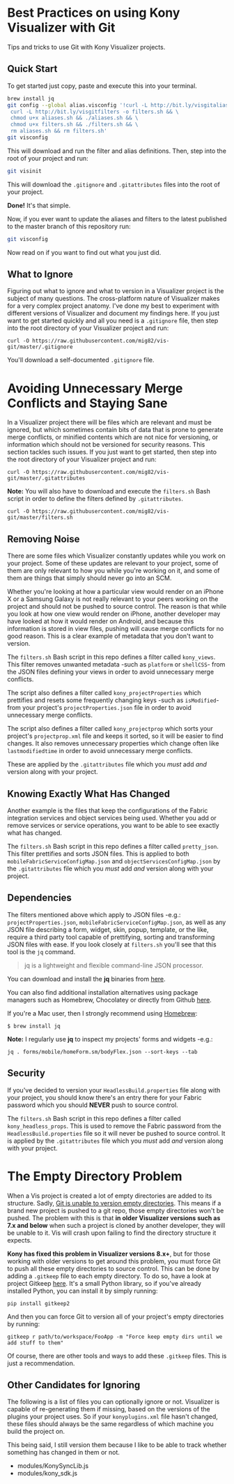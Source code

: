 # Best Practices on using Kony Visualizer with Git

Tips and tricks to use Git with Kony Visualizer projects.

## Quick Start

To get started just copy, paste and execute this into your terminal.

```bash
brew install jq
git config --global alias.visconfig '!curl -L http://bit.ly/visgitaliases -o aliases.sh && \
 curl -L http://bit.ly/visgitfilters -o filters.sh && \
 chmod u+x aliases.sh && ./aliases.sh && \
 chmod u+x filters.sh && ./filters.sh && \
 rm aliases.sh && rm filters.sh'
git visconfig
```
This will download and run the filter and alias definitions.
Then, step into the root of your project and run:

```bash
git visinit
```

This will download the `.gitignore` and `.gitattributes` files into the root of your project.

**Done!** It's that simple.

Now, if you ever want to update the aliases and filters to the latest published to the master branch of this repository run:

```bash
git visconfig
```

Now read on if you want to find out what you just did.

## What to Ignore

Figuring out what to ignore and what to version in a Visualizer project is the subject of many questions. The cross-platform nature of Visualizer makes for a very complex project anatomy. I've done my best to experiment with different versions of Visualizer and document my findings here. If you just want to get started quickly and all you need is a `.gitignore` file, then step into the root directory of your Visualizer project and run:

    curl -O https://raw.githubusercontent.com/mig82/vis-git/master/.gitignore

You'll download a self-documented `.gitignore` file.

# Avoiding Unnecessary Merge Conflicts and Staying Sane

In a Visualizer project there will be files which are relevant and must be ignored, but which sometimes contain bits of data that is prone to generate merge conflicts, or minified contents which are not nice for versioning, or information which should not be versioned for security reasons. This section tackles such issues.
If you just want to get started, then step into the root directory of your Visualizer project and run:

    curl -O https://raw.githubusercontent.com/mig82/vis-git/master/.gitattributes

**Note:** You will also have to download and execute the `filters.sh` Bash script in order
to define the filters defined by `.gitattributes`.

	curl -O https://raw.githubusercontent.com/mig82/vis-git/master/filters.sh

## Removing Noise

There are some files which Visualizer constantly updates while you work on your
project. Some of these updates are relevant to your project, some of them are
only relevant to how you while you're working on it, and some of them are things
that simply should never go into an SCM.

Whether you're looking at how a particular view would render on an iPhone X or a
Samsung Galaxy is not really relevant to your peers working on the project and
should not be pushed to source control. The reason is that while you look at how
one view would render on iPhone, another developer may have looked at how it
would render on Android, and because this information is stored in view files,
pushing will cause merge conflicts for no good reason. This is a clear example
of metadata that you don't want to version.

The `filters.sh` Bash script in this repo defines a filter called `kony_views`.
This filter removes unwanted metadata -such as `platform` or `shellCSS`- from
the JSON files defining your views in order to avoid unnecessary merge conflicts.

The script also defines a filter called `kony_projectProperties` which prettifies
and resets some frequently changing keys -such as `isModified`- from your project's
`projectProperties.json` file in order to avoid unnecessary merge conflicts.

The script also defines a filter called `kony_projectprop` which sorts your
project's `projectprop.xml` file and keeps it sorted, so it will be easier to
find changes. It also removes unnecessary properties which change often like
`lastmodifiedtime` in order to avoid unnecessary merge conflicts.

These are applied by the `.gitattributes` file
which you *must* add *and* version along with your project.

## Knowing Exactly What Has Changed

Another example is the files that keep the configurations of the Fabric integration
services and object services being used. Whether you add or remove services or
service operations, you want to be able to see exactly what has changed.

The `filters.sh` Bash script in this repo defines a filter called `pretty_json`.
This filter prettifies and sorts JSON files.
This is applied to both `mobileFabricServiceConfigMap.json` and
`objectServicesConfigMap.json` by the `.gitattributes` file which you *must* add
 *and* version along with your project.

## Dependencies

The filters mentioned above which apply to JSON files -e.g.: `projectProperties.json`,
`mobileFabricServiceConfigMap.json`, as well as any JSON file describing a form,
widget, skin, popup, template, or the like, require a third party tool capable of
prettifying, sorting and transforming JSON files with ease. If you look closely at
`filters.sh` you'll see that this tool is the `jq` command.

> jq is a lightweight and flexible command-line JSON processor.

You can download and install the **jq** binaries from [here](https://stedolan.github.io/jq).

You can also find additional installation alternatives using package managers such as Homebrew, Chocolatey or directly from Github [here](https://github.com/stedolan/jq/wiki/Installation).

If you're a Mac user, then I strongly recommend using [Homebrew](https://brew.sh/):

    $ brew install jq

**Note:** I regularly use **jq** to inspect my projects' forms and widgets -e.g.:

    jq . forms/mobile/homeForm.sm/bodyFlex.json --sort-keys --tab

## Security

If you've decided to version your `HeadlessBuild.properties` file along with your
project, you should know there's an entry there for your Fabric password which
you should **NEVER** push to source control.

The `filters.sh` Bash script in this repo defines a filter called
`kony_headless_props`. This is used to remove the Fabric password from the `HeadlessBuild.properties` file so it will never be pushed to source control. It
is applied by the `.gitattributes` file which you *must* add *and* version along
 with your project.

# The Empty Directory Problem

When a Vis project is created a lot of empty directories are added to its structure. Sadly, [Git is unable to version empty directories](https://git.wiki.kernel.org/index.php/GitFaq#Can_I_add_empty_directories.3F). This means if a brand new project is pushed to a git repo, those empty directories won't be pushed. The problem with this is that
**in older Visualizer versions such as 7.x and below** when such a project is cloned by another developer, they will be unable to it. Vis will crash upon failing to find the directory structure it expects.

**Kony has fixed this problem in Visualizer versions 8.x+**, but for those working with older versions to get around this problem, you must force Git to push all these empty directories to source control. This can be done by adding a `.gitkeep` file to each empty directory. To do so, have a look at project Gitkeep [here](https://pypi.org/project/gitkeep2). It's a small Python library, so if you've already installed Python, you can install it by simply running:

    pip install gitkeep2

And then you can force Git to version all of your project's empty
directories by running:

    gitkeep r path/to/workspace/FooApp -m "Force keep empty dirs until we add stuff to them"

Of course, there are other tools and ways to add these `.gitkeep` files. This is just a recommendation.

## Other Candidates for Ignoring

The following is a list of files you can optionally ignore or not. Visualizer is
capable of re-generating them if missing, based on the versions of the plugins
your project uses. So if your `konyplugins.xml` file hasn't changed, these files
should always be the same regardless of which machine you build the project on.

This being said, I still version them because I like to be able to track whether
something has changed in them or not.

* modules/KonySyncLib.js
* modules/kony_sdk.js
